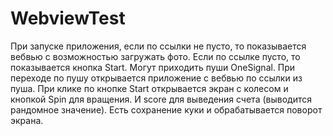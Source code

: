 # WebviewTest
При запуске приложения, если по ссылки не пусто, то показывается вебвью с возможностью загружать фото.
Если по ссылке пусто, то показывается кнопка Start.
Могут приходить пуши OneSignal. При переходе по пушу открывается приложение с вебвью по ссылки из пуша.
При клике по кнопке Start открывается экран с колесом и кнопкой Spin для вращения. И score для выведения счета (выводится рандомное значение).
Есть сохранение куки и обрабатывается поворот экрана.

